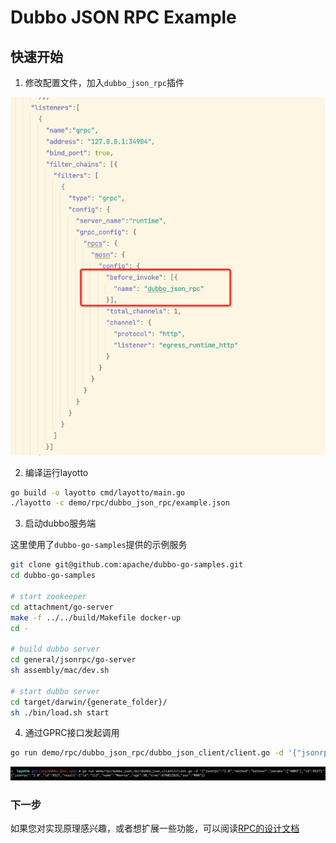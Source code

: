 # Dubbo JSON RPC Example

## 快速开始
1. 修改配置文件，加入`dubbo_json_rpc`插件

![jsonrpc.jpg](../../../..//img/rpc/jsonrpc.jpg)

2. 编译运行layotto
```sh
go build -o layotto cmd/layotto/main.go
./layotto -c demo/rpc/dubbo_json_rpc/example.json
```

3. 启动dubbo服务端

这里使用了`dubbo-go-samples`提供的示例服务
```sh
git clone git@github.com:apache/dubbo-go-samples.git
cd dubbo-go-samples

# start zookeeper
cd attachment/go-server
make -f ../../build/Makefile docker-up 
cd -

# build dubbo server
cd general/jsonrpc/go-server
sh assembly/mac/dev.sh

# start dubbo server
cd target/darwin/{generate_folder}/
sh ./bin/load.sh start
```

4. 通过GPRC接口发起调用
```sh
go run demo/rpc/dubbo_json_rpc/dubbo_json_client/client.go -d '{"jsonrpc":"2.0","method":"GetUser","params":["A003"],"id":9527}'
```

![jsonrpc.jpg](../../../..//img/rpc/jsonrpcresult.jpg)

### 下一步

如果您对实现原理感兴趣，或者想扩展一些功能，可以阅读[RPC的设计文档](../../design/rpc/rpc设计文档.md)
